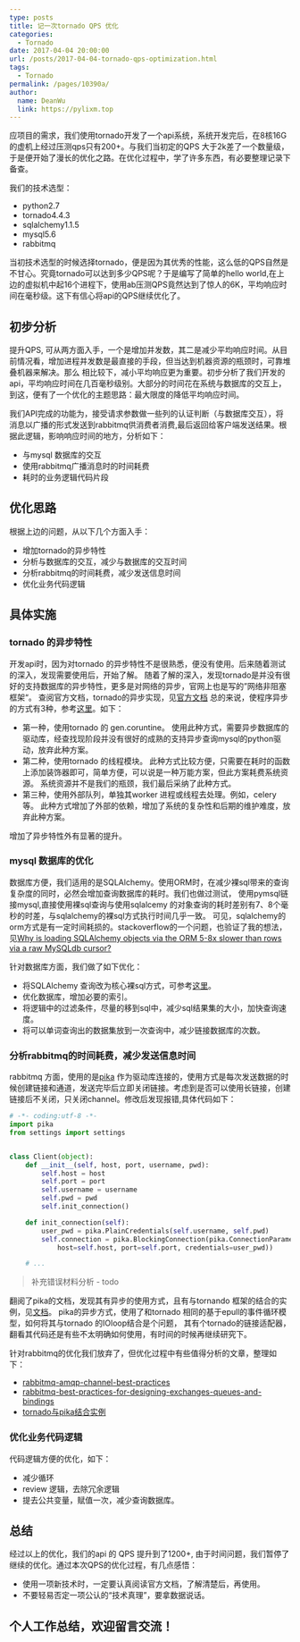 ```yaml
---
type: posts
title: 记一次tornado QPS 优化
categories: 
  - Tornado
date: 2017-04-04 20:00:00
url: /posts/2017-04-04-tornado-qps-optimization.html
tags: 
  - Tornado
permalink: /pages/10390a/
author: 
  name: DeanWu
  link: https://pylixm.top
---
```


应项目的需求，我们使用tornado开发了一个api系统，系统开发完后，在8核16G的虚机上经过压测qps只有200+。与我们当初定的QPS 大于2k差了一个数量级，于是便开始了漫长的优化之路。在优化过程中，学了许多东西，有必要整理记录下备查。

我们的技术选型：
- python2.7
- tornado4.4.3
- sqlalchemy1.1.5
- mysql5.6
- rabbitmq

当初技术选型的时候选择tornado，便是因为其优秀的性能，这么低的QPS自然是不甘心。究竟tornado可以达到多少QPS呢？于是编写了简单的hello world,在上边的虚拟机中起16个进程下，使用ab压测QPS竟然达到了惊人的6K，平均响应时间在毫秒级。这下有信心将api的QPS继续优化了。
<!-- more -->
## 初步分析

提升QPS, 可从两方面入手，一个是增加并发数，其二是减少平均响应时间。从目前情况看，增加进程并发数是最直接的手段，但当达到机器资源的瓶颈时，可靠堆叠机器来解决。那么
相比较下，减小平均响应更为重要。初步分析了我们开发的api，平均响应时间在几百毫秒级别。大部分的时间花在系统与数据库的交互上，到这，便有了一个优化的主题思路：最大限度的降低平均响应时间。

我们API完成的功能为，接受请求参数做一些列的认证判断（与数据库交互），将消息以广播的形式发送到rabbitmq供消费者消费,最后返回给客户端发送结果。根据此逻辑，影响响应时间的地方，分析如下：

- 与mysql 数据库的交互
- 使用rabbitmq广播消息时的时间耗费
- 耗时的业务逻辑代码片段

## 优化思路

根据上边的问题，从以下几个方面入手：

- 增加tornado的异步特性
- 分析与数据库的交互，减少与数据库的交互时间
- 分析rabbitmq的时间耗费，减少发送信息时间
- 优化业务代码逻辑

## 具体实施

### tornado 的异步特性

开发api时，因为对tornado 的异步特性不是很熟悉，便没有使用。后来随着测试的深入，发现需要使用后，开始了解。
随着了解的深入，发现tornado是并没有很好的支持数据库的异步特性，更多是对网络的异步，官网上也是写的”网络非阻塞框架“。
查阅官方文档，tornado的异步实现，见[官方文档](http://www.tornadoweb.org/en/stable/guide/async.html)
总的来说，使程序异步的方式有3种，参考[这里](https://juejin.im/post/588e0de45c497d0056cadcbf)。如下：
- 第一种，使用tornado 的 gen.coruntine。
    使用此种方式，需要异步数据库的驱动库，经查找现阶段并没有很好的成熟的支持异步查询mysql的python驱动，放弃此种方案。
- 第二种，使用tornado 的线程模块。
    此种方式比较方便，只需要在耗时的函数上添加装饰器即可，简单方便，可以说是一种万能方案，但此方案耗费系统资源。
    系统资源并不是我们的瓶颈，我们最后采纳了此种方式。
- 第三种，使用外部队列，单独其worker 进程或线程去处理。例如，celery 等。
    此种方式增加了外部的依赖，增加了系统的复杂性和后期的维护难度，放弃此种方案。

增加了异步特性外有显著的提升。

### mysql 数据库的优化

数据库方便，我们适用的是SQLAlchemy。使用ORM时，在减少裸sql带来的查询复杂度的同时，必然会增加查询数据库的耗时。我们也做过测试，
使用pymsql链接mysql,直接使用裸sql查询与使用sqlalcemy 的对象查询的耗时差别有7、8个毫秒的时差，与sqlalchemy的裸sql方式执行时间几乎一致。
可见，sqlalchemy的orm方式是有一定时间耗损的。stackoverflow的一个问题，也验证了我的想法，见[Why is loading SQLAlchemy objects via the ORM 5-8x slower than rows via a raw MySQLdb cursor?](http://stackoverflow.com/questions/23185319/why-is-loading-sqlalchemy-objects-via-the-orm-5-8x-slower-than-rows-via-a-raw-my)

针对数据库方面，我们做了如下优化：
- 将SQLAlchemy 查询改为核心裸sql方式，可参考[这里](http://docs.sqlalchemy.org/en/latest/faq/performance.html#result-fetching-slowness-orm)。
- 优化数据库，增加必要的索引。
- 将逻辑中的过滤条件，尽量的移到sql中，减少sql结果集的大小，加快查询速度。
- 将可以单词查询出的数据集放到一次查询中，减少链接数据库的次数。


### 分析rabbitmq的时间耗费，减少发送信息时间

rabbitmq 方面，使用的是[pika](https://pika.readthedocs.io/en/0.10.0/) 作为驱动库连接的，使用方式是每次发送数据的时候创建链接和通道，发送完毕后立即关闭链接。考虑到是否可以使用长链接，创建链接后不关闭，只关闭channel。修改后发现报错,具体代码如下：

```python
# -*- coding:utf-8 -*-
import pika
from settings import settings


class Client(object):
    def __init__(self, host, port, username, pwd):
        self.host = host
        self.port = port
        self.username = username
        self.pwd = pwd
        self.init_connection()

    def init_connection(self):
        user_pwd = pika.PlainCredentials(self.username, self.pwd)
        self.connection = pika.BlockingConnection(pika.ConnectionParameters(
            host=self.host, port=self.port, credentials=user_pwd))

    # ... 
```
>补充错误材料分析 - todo

翻阅了pika的文档，发现其有异步的使用方式，且有与tornando 框架的结合的实例，见[文档](https://pika.readthedocs.io/en/0.10.0/examples/asynchronous_publisher_example.html)。
pika的异步方式，使用了和tornado 相同的基于epull的事件循环模型，如何将其与tornado 的IOloop结合是个问题，
其有个tornado的链接适配器，翻看其代码还是有些不太明确如何使用，有时间的时候再继续研究下。

针对rabbitmq的优化我们放弃了，但优化过程中有些值得分析的文章，整理如下：
- [rabbitmq-amqp-channel-best-practices](https://www.oschina.net/translate/rabbitmq-amqp-channel-best-practices)
- [rabbitmq-best-practices-for-designing-exchanges-queues-and-bindings](https://derickbailey.com/2015/09/02/rabbitmq-best-practices-for-designing-exchanges-queues-and-bindings/)
- [tornado与pika结合实例](https://reminiscential.wordpress.com/2012/04/07/realtime-notification-delivery-using-rabbitmq-tornado-and-websocket/)


### 优化业务代码逻辑

代码逻辑方便的优化，如下：
- 减少循环
- review 逻辑，去除冗余逻辑
- 提去公共变量，赋值一次，减少查询数据库。


## 总结

经过以上的优化，我们的api 的 QPS 提升到了1200+, 由于时间问题，我们暂停了继续的优化。通过本次QPS的优化过程，有几点感悟：
- 使用一项新技术时，一定要认真阅读官方文档，了解清楚后，再使用。
- 不要轻易否定一项公认的“技术真理”，要拿数据说话。


## 个人工作总结，欢迎留言交流！

